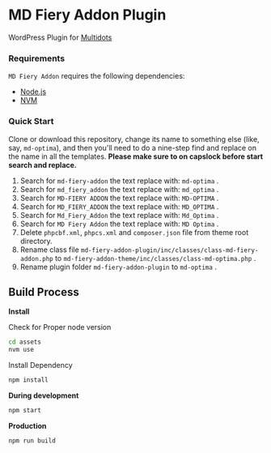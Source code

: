 # MD Fiery Addon Plugin

WordPress Plugin for [Multidots](https://www.multidots.com/)

### Requirements

`MD Fiery Addon` requires the following dependencies:

- [Node.js](https://nodejs.org/)
- [NVM](https://wptraining.md10x.com/lessons/install-nvm/) 

### Quick Start

Clone or download this repository, change its name to something else (like, say, `md-optima`), and then you'll need to do a nine-step find and replace on the name in all the templates. **Please make sure to on capslock before start search and replace.**

1. Search for `md-fiery-addon` the text replace with: `md-optima` .
2. Search for `md_fiery_addon` the text replace with: `md_optima` .
3. Search for `MD-FIERY ADDON` the text replace with: `MD-OPTIMA` .
4. Search for `MD_FIERY_ADDON` the text replace with: `MD_OPTIMA` .
5. Search for `Md_Fiery_Addon` the text replace with: `Md_Optima` .
6. Search for `MD Fiery Addon` the text replace with: `MD Optima` .
7. Delete `phpcbf.xml`, `phpcs.xml` and `composer.json` file from theme root directory.
8. Rename class file `md-fiery-addon-plugin/inc/classes/class-md-fiery-addon.php` to `md-fiery-addon-theme/inc/classes/class-md-optima.php` .
9. Rename plugin folder `md-fiery-addon-plugin` to `md-optima` .


## Build Process

**Install**

Check for Proper node version

```bash
cd assets
nvm use
```

Install Dependency

```bash
npm install
```

**During development**

```bash
npm start
```

**Production**

```bash
npm run build
```